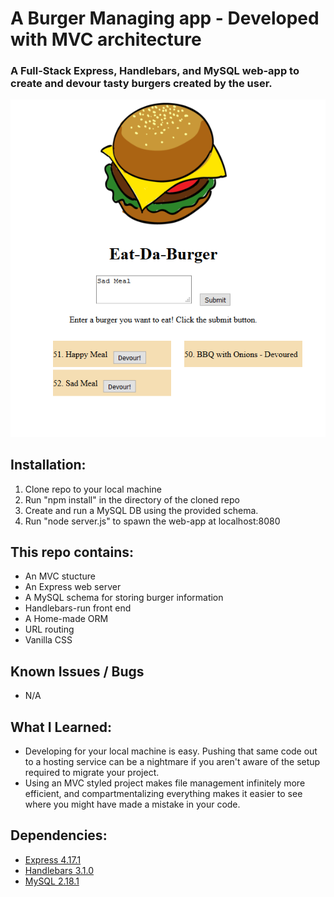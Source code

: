 # A Burger Managing app - Developed with MVC architecture

### A Full-Stack Express, Handlebars, and MySQL web-app to create and devour tasty burgers created by the user.
![bannerPic](bannerPic.PNG)

## Installation:
1. Clone repo to your local machine
2. Run "npm install" in the directory of the cloned repo
3. Create and run a MySQL DB using the provided schema.
4. Run "node server.js" to spawn the web-app at localhost:8080

## This repo contains:
* An MVC stucture
* An Express web server
* A MySQL schema for storing burger information
* Handlebars-run front end
* A Home-made ORM 
* URL routing 
* Vanilla CSS 

## Known Issues / Bugs
* N/A

## What I Learned:
* Developing for your local machine is easy. Pushing that same code out to a hosting service can be a nightmare if you aren't aware of the setup required to migrate your project.
* Using an MVC styled project makes file management infinitely more efficient, and compartmentalizing everything makes it easier to see where you might have made a mistake in your code.

## Dependencies:
* [Express 4.17.1](https://www.npmjs.com/package/express)
* [Handlebars 3.1.0](https://www.npmjs.com/package/handlebars)
* [MySQL 2.18.1](https://www.npmjs.com/package/mysql)


